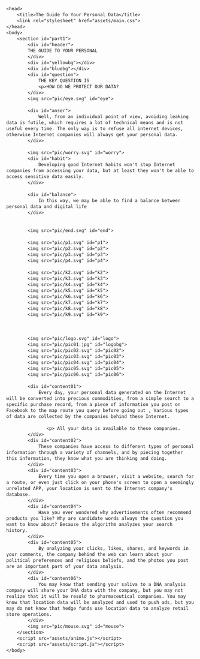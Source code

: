 <!DOCTYPE html>
<html>
    
    <head>
        <title>The Guide To Your Personal Data</title>
        <link rel="stylesheet" href="assets/main.css">
    </head>
    <body>
        <section id="part1">
            <div id="header">
            THE GUIDE TO YOUR PERSONAL
            </div> 
            <div id="yellowbg"></div>
            <div id="bluebg"></div>
            <div id="question">                
                THE KEY QUESTION IS
                <p>HOW DO WE PROTECT OUR DATA?
            </div>
            <img src="pic/eye.svg" id="eye">

            <div id="anser">
                Well, from an individual point of view, avoiding leaking data is futile, which requires a lot of technical means and is not useful every time. The only way is to refuse all internet devices, otherwise Internet companies will always get your personal data.
            </div>

            <img src="pic/worry.svg" id="worry">
            <div id="habit">
                Developing good Internet habits won't stop Internet companies from accessing your data, but at least they won't be able to access sensitive data easily.
            </div>

            <div id="balance">
                In this way, we may be able to find a balance between personal data and digital life
            </div>
            
            
            <img src="pic/end.svg" id="end">

            <img src="pic/p1.svg" id="p1">
            <img src="pic/p2.svg" id="p2">
            <img src="pic/p3.svg" id="p3">
            <img src="pic/p4.svg" id="p4">
        
            <img src="pic/k2.svg" id="k2">
            <img src="pic/k3.svg" id="k3">
            <img src="pic/k4.svg" id="k4">
            <img src="pic/k5.svg" id="k5">
            <img src="pic/k6.svg" id="k6">
            <img src="pic/k7.svg" id="k7">
            <img src="pic/k8.svg" id="k8">
            <img src="pic/k9.svg" id="k9">
           


            <img src="pic/logo.svg" id="logo">
            <img src="pic/pic01.jpg" id="logobg">
            <img src="pic/pic02.svg" id="pic02">
            <img src="pic/pic03.svg" id="pic03">
            <img src="pic/pic04.svg" id="pic04">
            <img src="pic/pic05.svg" id="pic05">
            <img src="pic/pic06.svg" id="pic06">
            
            <div id="content01">
                Every day, your personal data generated on the Internet will be converted into precious commodities, from a simple search to a specific purchase record, from a piece of information you post on Facebook to the map route you query before going out , Various types of data are collected by the companies behind these Internet.
    
                   <p> All your data is available to these companies.
            </div>
            <div id="content02">
                These companies have access to different types of personal information through a variety of channels, and by piecing together this information, they know what you are thinking and doing.
            </div>
            <div id="content03">
                Every time you open a browser, visit a website, search for a route, or even just click on your phone's screen to open a seemingly unrelated APP, your location is sent to the Internet company's database.
            </div>
            <div id="content04">
                Have you ever wondered why advertisements often recommend products you like? Why are candidate words always the question you want to know about? Because the algorithm analyzes your search history.
            </div>
            <div id="content05">
                By analyzing your clicks, likes, shares, and keywords in your comments, the company behind the web can learn about your political preferences and religious beliefs, and the photos you post are an important part of your data analysis.
            </div>
            <div id="content06">
                You may know that sending your saliva to a DNA analysis company will share your DNA data with the company, but you may not realize that it will be resold to pharmaceutical companies. You may know that location data will be analyzed and used to push ads, but you may do not know that hedge funds use location data to analyze retail store operations.
            </div>
            <img src="pic/mouse.svg" id="mouse">
        </section>
        <script src="assets/anime.js"></script>
        <script src="assets/script.js"></script>
    </body>
</html>
